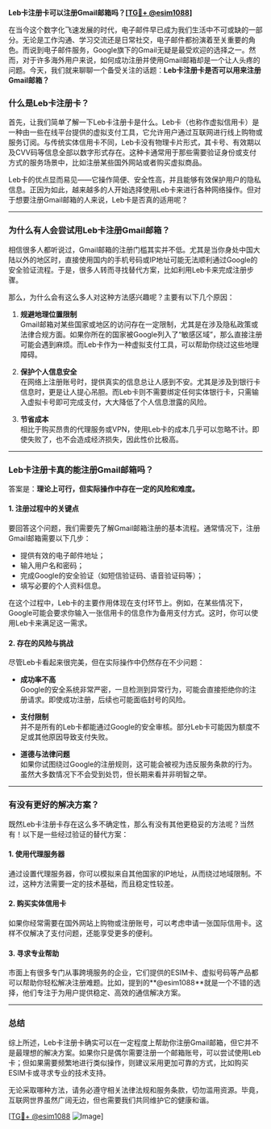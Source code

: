 **Leb卡注册卡可以注册Gmail邮箱吗？[[TG💪+ @esim1088](https://t.me/s/esim1088)]**

在当今这个数字化飞速发展的时代，电子邮件早已成为我们生活中不可或缺的一部分。无论是工作沟通、学习交流还是日常社交，电子邮件都扮演着至关重要的角色。而说到电子邮件服务，Google旗下的Gmail无疑是最受欢迎的选择之一。然而，对于许多海外用户来说，如何成功注册并使用Gmail邮箱却是一个让人头疼的问题。今天，我们就来聊聊一个备受关注的话题：**Leb卡注册卡是否可以用来注册Gmail邮箱？**

### **什么是Leb卡注册卡？**

首先，让我们简单了解一下Leb卡注册卡是什么。Leb卡（也称作虚拟信用卡）是一种由一些在线平台提供的虚拟支付工具，它允许用户通过互联网进行线上购物或服务订阅。与传统实体信用卡不同，Leb卡没有物理卡片形式，其卡号、有效期以及CVV码等信息全部以数字形式存在。这种卡通常用于那些需要验证身份或支付方式的服务场景中，比如注册某些国外网站或者购买虚拟商品。

Leb卡的优点显而易见——它操作简便、安全性高，并且能够有效保护用户的隐私信息。正因为如此，越来越多的人开始选择使用Leb卡来进行各种网络操作。但对于想要注册Gmail邮箱的人来说，Leb卡是否真的适用呢？

---

### **为什么有人会尝试用Leb卡注册Gmail邮箱？**

相信很多人都听说过，Gmail邮箱的注册门槛其实并不低。尤其是当你身处中国大陆以外的地区时，直接使用国内的手机号码或IP地址可能无法顺利通过Google的安全验证流程。于是，很多人转而寻找替代方案，比如利用Leb卡来完成注册步骤。

那么，为什么会有这么多人对这种方法感兴趣呢？主要有以下几个原因：

1. **规避地理位置限制**  
   Gmail邮箱对某些国家或地区的访问存在一定限制，尤其是在涉及隐私政策或法律合规方面。如果你所在的国家被Google列入了“敏感区域”，那么直接注册可能会遇到麻烦。而Leb卡作为一种虚拟支付工具，可以帮助你绕过这些地理障碍。

2. **保护个人信息安全**  
   在网络上注册账号时，提供真实的信息总让人感到不安。尤其是涉及到银行卡信息时，更是让人提心吊胆。而Leb卡则不需要绑定任何实体银行卡，只需输入虚拟卡号即可完成支付，大大降低了个人信息泄露的风险。

3. **节省成本**  
   相比于购买昂贵的代理服务或VPN，使用Leb卡的成本几乎可以忽略不计。即使失败了，也不会造成经济损失，因此性价比极高。

---

### **Leb卡注册卡真的能注册Gmail邮箱吗？**

答案是：**理论上可行，但实际操作中存在一定的风险和难度。**

#### **1. 注册过程中的关键点**
要回答这个问题，我们需要先了解Gmail邮箱注册的基本流程。通常情况下，注册Gmail邮箱需要以下几步：
- 提供有效的电子邮件地址；
- 输入用户名和密码；
- 完成Google的安全验证（如短信验证码、语音验证码等）；
- 填写必要的个人资料信息。

在这个过程中，Leb卡的主要作用体现在支付环节上。例如，在某些情况下，Google可能会要求你输入一张信用卡的信息作为备用支付方式。这时，你可以使用Leb卡来满足这一需求。

#### **2. 存在的风险与挑战**
尽管Leb卡看起来很完美，但在实际操作中仍然存在不少问题：
- **成功率不高**  
  Google的安全系统非常严密，一旦检测到异常行为，可能会直接拒绝你的注册请求。即使成功注册，后续也可能面临封号的风险。
  
- **支付限制**  
  并不是所有的Leb卡都能通过Google的安全审核。部分Leb卡可能因为额度不足或其他原因导致支付失败。

- **道德与法律问题**  
  如果你试图绕过Google的注册规则，这可能会被视为违反服务条款的行为。虽然大多数情况下不会受到处罚，但长期来看并非明智之举。

---

### **有没有更好的解决方案？**

既然Leb卡注册卡存在这么多不确定性，那么有没有其他更稳妥的方法呢？当然有！以下是一些经过验证的替代方案：

#### **1. 使用代理服务器**
通过设置代理服务器，你可以模拟来自其他国家的IP地址，从而绕过地域限制。不过，这种方法需要一定的技术基础，而且稳定性较差。

#### **2. 购买实体信用卡**
如果你经常需要在国外网站上购物或注册账号，可以考虑申请一张国际信用卡。这样不仅解决了支付问题，还能享受更多的便利。

#### **3. 寻求专业帮助**
市面上有很多专门从事跨境服务的企业，它们提供的ESIM卡、虚拟号码等产品都可以帮助你轻松解决注册难题。比如，提到的**@esim1088**就是一个不错的选择，他们专注于为用户提供稳定、高效的通信解决方案。

---

### **总结**

综上所述，Leb卡注册卡确实可以在一定程度上帮助你注册Gmail邮箱，但它并不是最理想的解决方案。如果你只是偶尔需要注册一个邮箱账号，可以尝试使用Leb卡；但如果需要频繁地进行类似操作，则建议采用更加可靠的方式，比如购买ESIM卡或寻求专业的技术支持。

无论采取哪种方法，请务必遵守相关法律法规和服务条款，切勿滥用资源。毕竟，互联网世界虽然广阔无边，但也需要我们共同维护它的健康和谐。

[[TG💪+ @esim1088](https://t.me/s/esim1088) ![Image](https://i.postimg.cc/4NQfJmqS/Snipaste-2025-05-13-00-14-12.png)]